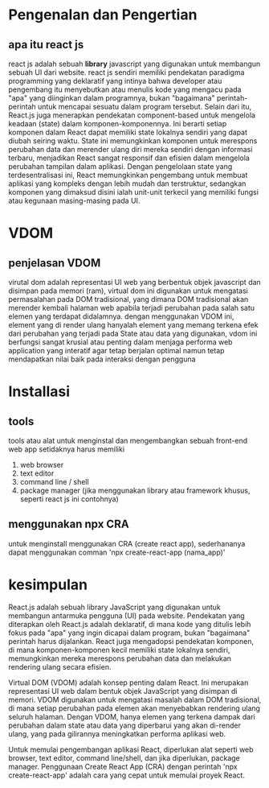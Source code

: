 # Pengenalan dan Pengertian

## apa itu react js
react js adalah sebuah **library** javascript yang digunakan untuk membangun sebuah UI dari website. react js sendiri memiliki pendekatan paradigma programming yang deklaratif yang intinya bahwa developer atau pengembang itu menyebutkan atau menulis kode yang mengacu pada "apa" yang diinginkan dalam programnya, bukan "bagaimana" perintah-perintah untuk mencapai sesuatu dalam program tersebut. 
Selain dari itu, React.js juga menerapkan pendekatan component-based untuk mengelola keadaan (state) dalam komponen-komponennya. Ini berarti setiap komponen dalam React dapat memiliki state lokalnya sendiri yang dapat diubah seiring waktu.
State ini memungkinkan komponen untuk merespons perubahan data dan merender ulang diri mereka sendiri dengan informasi terbaru, menjadikan React sangat responsif dan efisien dalam mengelola perubahan tampilan dalam aplikasi. 
Dengan pengelolaan state yang terdesentralisasi ini, React memungkinkan pengembang untuk membuat aplikasi yang kompleks dengan lebih mudah dan terstruktur, sedangkan komponen yang dimaksud disini ialah unit-unit terkecil yang memiliki fungsi atau kegunaan masing-masing pada UI.

# VDOM
## penjelasan VDOM
virutal dom adalah representasi UI web yang berbentuk objek javascript dan disimpan pada memori (ram), 
virtual dom ini digunakan untuk mengatasi permasalahan pada DOM tradisional, yang dimana DOM tradisional akan merender kembali halaman web apabila terjadi perubahan pada salah satu elemen yang terdapat didalamnya.
dengan menggunakan VDOM ini, element yang di render ulang hanyalah element yang memang terkena efek dari perubahan yang terjadi pada State atau data yang digunakan,
vdom ini berfungsi sangat krusial atau penting dalam menjaga performa web application yang interatif agar tetap berjalan optimal namun tetap mendapatkan nilai baik 
pada interaksi dengan pengguna

# Installasi
## tools
tools atau alat untuk menginstal dan mengembangkan sebuah front-end web app setidaknya harus memiliki
1. web browser
2. text editor
3. command line / shell
4. package manager (jika menggunakan library atau framework khusus, seperti react js ini contohnya)
## menggunakan npx CRA
untuk menginstall menggunakan CRA (create react app), sederhananya dapat menggunakan comman 'npx create-react-app (nama_app)'

# kesimpulan

React.js adalah sebuah library JavaScript yang digunakan untuk membangun antarmuka pengguna (UI) pada website. Pendekatan yang diterapkan oleh React.js adalah deklaratif, di mana kode yang ditulis lebih fokus pada "apa" yang ingin dicapai dalam program, bukan "bagaimana" perintah harus dijalankan. React juga mengadopsi pendekatan komponen, di mana komponen-komponen kecil memiliki state lokalnya sendiri, memungkinkan mereka merespons perubahan data dan melakukan rendering ulang secara efisien.

Virtual DOM (VDOM) adalah konsep penting dalam React. Ini merupakan representasi UI web dalam bentuk objek JavaScript yang disimpan di memori. VDOM digunakan untuk mengatasi masalah dalam DOM tradisional, di mana setiap perubahan pada elemen akan menyebabkan rendering ulang seluruh halaman. Dengan VDOM, hanya elemen yang terkena dampak dari perubahan dalam state atau data yang diperbarui yang akan di-render ulang, yang pada gilirannya meningkatkan performa aplikasi web.

Untuk memulai pengembangan aplikasi React, diperlukan alat seperti web browser, text editor, command line/shell, dan jika diperlukan, package manager. Penggunaan Create React App (CRA) dengan perintah 'npx create-react-app' adalah cara yang cepat untuk memulai proyek React.